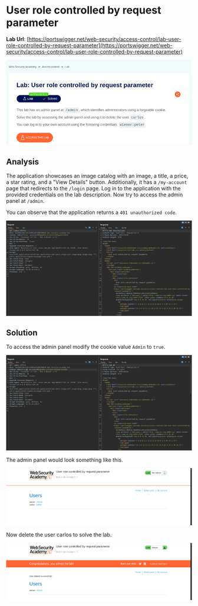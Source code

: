 # User role controlled by request parameter

**Lab Url**: [https://portswigger.net/web-security/access-control/lab-user-role-controlled-by-request-parameter](https://portswigger.net/web-security/access-control/lab-user-role-controlled-by-request-parameter)

![Lab Description](img/lab-description.png)

## Analysis

The application showcases an image catalog with an image, a title, a price, a star rating, and a "View Details" button. Additionally, it has a `/my-account` page that redirects to the `/login` page. Log in to the application with the provided credentials on the lab description. Now try to access the admin panel at `/admin`.

You can observe that the application returns a `401 unauthorized code`.

![Admin Panel Unauthorized](img/admin-panel-unauthorized.png)

## Solution

To access the admin panel modify the cookie value `Admin` to `true`.

![Admin Panel Content](img/retrived-admin-panel.png)

The admin panel would look something like this.

![Admin Panel](img/admin-panel.png)

Now delete the user carlos to solve the lab.

![Lab Solved](img/lab-solved.png)
